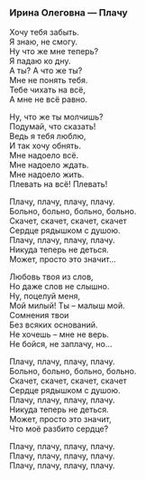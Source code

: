 ### Ирина Олеговна — Плачу  

Хочу тебя забыть.  
Я знаю, не смогу.  
Ну что же мне теперь?  
Я падаю ко дну.  
А ты? А что же ты?  
Мне не понять тебя.  
Тебе чихать на всё,  
А мне не всё равно.  

Ну, что же ты молчишь?  
Подумай, что сказать!  
Ведь я тебя люблю,  
И так хочу обнять.  
Мне надоело всё.  
Мне надоело ждать.  
Мне надоело жить.  
Плевать на всё! Плевать!  

Плачу, плачу, плачу, плачу.  
Больно, больно, больно, больно.  
Скачет, скачет, скачет, скачет  
Сердце рядышком с душою.  
Плачу, плачу, плачу, плачу.  
Никуда теперь не деться.  
Может, просто это значит…

Любовь твоя из слов,  
Но даже слов не слышно.  
Ну, поцелуй меня,  
Мой милый! Ты – малыш мой.  
Сомнения твои  
Без всяких оснований.  
Не хочешь – мне не верь.  
Не бойся, не заплачу, но…  

Плачу, плачу, плачу, плачу.  
Больно, больно, больно, больно.  
Скачет, скачет, скачет, скачет  
Сердце рядышком с душою.  
Плачу, плачу, плачу, плачу.  
Никуда теперь не деться.  
Может, просто это значит,  
Что моё разбито сердце?  

Плачу, плачу, плачу, плачу.  
Плачу, плачу, плачу, плачу.  
Плачу, плачу, плачу, плачу.  
